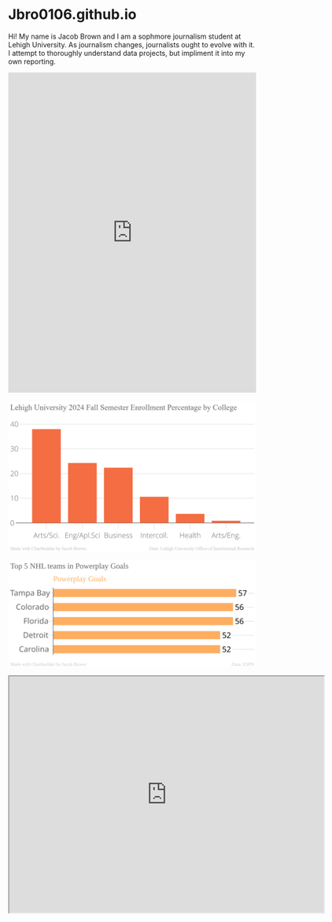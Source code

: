 # Jbro0106.github.io

Hi! My name is Jacob Brown and I am a sophmore journalism student at Lehigh University. 
As journalism changes, journalists ought to evolve with it. I attempt to thoroughly understand data projects, but impliment it into my own reporting.  

<iframe src='https://cdn.knightlab.com/libs/timeline3/latest/embed/index.html?source=1mPhHBx02GWUis89AnIDDehksGcDvpEhIvT9aQCeuGA8&font=Default&lang=en&initial_zoom=2&height=650' width='100%' height='650' webkitallowfullscreen mozallowfullscreen allowfullscreen frameborder='0'></iframe>
                              

![Enrollment](https://github.com/Jbro0106/Jbro0106.github.io/blob/main/Lehigh_University_2024_Fall_Semester_Enrollment_Percentage_by_College_Percentage_of_College_enrollment_chartbuilder%20(2).png?raw=true)



![Enrollment](https://raw.githubusercontent.com/Jbro0106/Jbro0106.github.io/main/Top_5_NHL_teams_in_Powerplay_Goals_Powerplay_Goals_chartbuilder%20(3).svg?raw=true)


<iframe src="https://www.google.com/maps/d/embed?mid=12Zyrjt0tCcF5wgCbSjGriFsPizBI4j8&ehbc=2E312F" width="640" height="480"></iframe>




